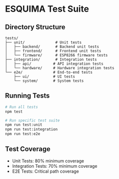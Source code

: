 # ESQUIMA Test Suite

## Directory Structure
```
tests/
├── unit/              # Unit tests
│   ├── backend/       # Backend unit tests
│   ├── frontend/      # Frontend unit tests
│   └── firmware/      # ESP8266 firmware tests
├── integration/       # Integration tests
│   ├── api/          # API integration tests
│   └── hardware/     # Hardware integration tests
└── e2e/              # End-to-end tests
    ├── ui/           # UI tests
    └── system/       # System tests
```

## Running Tests
```bash
# Run all tests
npm test

# Run specific test suite
npm run test:unit
npm run test:integration
npm run test:e2e
```

## Test Coverage
- Unit Tests: 80% minimum coverage
- Integration Tests: 70% minimum coverage
- E2E Tests: Critical path coverage 